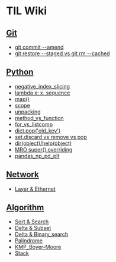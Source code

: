 # TIL Wiki

## [Git](./Git/)
- [git commit --amend](./Git/ammend.md)
- [git restore --staged vs git rm --cached ](./Git/restore.md)

## [Python](./Python/)
- [negative_index_slicing](./Python/index_slicing.md)
- [lambda x: x, sequence](./Python/lambda.md)
- [map()](./Python/map_function.md)
- [scope](./Python/scope.md)
- [unpacking](./Python/unpacking.md)
- [method_vs_function](./Python/method_vs_function.md)
- [for_vs_listcomp](./Python/for_vs_listcomp.md)
- [dict.pop('old_key')](./Python/dict.pop('old_key').md)
- [set.discard vs remove vs pop](./Python/set_discard_remove_pop_method.md)
- [dir(object)/help(object)](./Python/python_dir_help.md)
- [MRO super() overriding](./Python/MRO_super()_overriding.md)
- [pandas_np_pd_plt](./Python/pandas_np_pd_plt.md)

## [Network](./Network/)
- [Layer & Ethernet](./Network/layer%20&%20Ethernet.md)    

## [Algorithm](./Algorithm/)
- [Sort & Search](./Algorithm/sort_search.md)
- [Delta & Subset](./Algorithm/delta_subset.md)
- [Delta & Binary_search](./Algorithm/Delta_Binary_search.md)
- [Palindrome](./Algorithm/palindrome.md)
- [KMP_Boyer-Moore](./Algorithm/KMP_Boyer-Moore.md)
- [Stack](./Algorithm/stack.md)